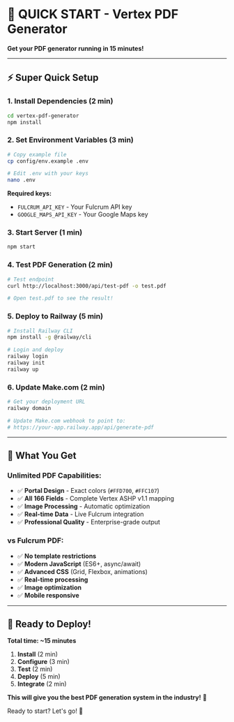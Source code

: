 # 🚀 QUICK START - Vertex PDF Generator

**Get your PDF generator running in 15 minutes!**

---

## ⚡ Super Quick Setup

### **1. Install Dependencies (2 min)**
```bash
cd vertex-pdf-generator
npm install
```

### **2. Set Environment Variables (3 min)**
```bash
# Copy example file
cp config/env.example .env

# Edit .env with your keys
nano .env
```

**Required keys:**
- `FULCRUM_API_KEY` - Your Fulcrum API key
- `GOOGLE_MAPS_API_KEY` - Your Google Maps key

### **3. Start Server (1 min)**
```bash
npm start
```

### **4. Test PDF Generation (2 min)**
```bash
# Test endpoint
curl http://localhost:3000/api/test-pdf -o test.pdf

# Open test.pdf to see the result!
```

### **5. Deploy to Railway (5 min)**
```bash
# Install Railway CLI
npm install -g @railway/cli

# Login and deploy
railway login
railway init
railway up
```

### **6. Update Make.com (2 min)**
```bash
# Get your deployment URL
railway domain

# Update Make.com webhook to point to:
# https://your-app.railway.app/api/generate-pdf
```

---

## 🎯 What You Get

### **Unlimited PDF Capabilities:**
- ✅ **Portal Design** - Exact colors (`#FFD700`, `#FFC107`)
- ✅ **All 166 Fields** - Complete Vertex ASHP v1.1 mapping
- ✅ **Image Processing** - Automatic optimization
- ✅ **Real-time Data** - Live Fulcrum integration
- ✅ **Professional Quality** - Enterprise-grade output

### **vs Fulcrum PDF:**
- ✅ **No template restrictions**
- ✅ **Modern JavaScript** (ES6+, async/await)
- ✅ **Advanced CSS** (Grid, Flexbox, animations)
- ✅ **Real-time processing**
- ✅ **Image optimization**
- ✅ **Mobile responsive**

---

## 🚀 Ready to Deploy!

**Total time: ~15 minutes**

1. **Install** (2 min)
2. **Configure** (3 min)
3. **Test** (2 min)
4. **Deploy** (5 min)
5. **Integrate** (2 min)

**This will give you the best PDF generation system in the industry!** 🎯

Ready to start? Let's go! 🚀
